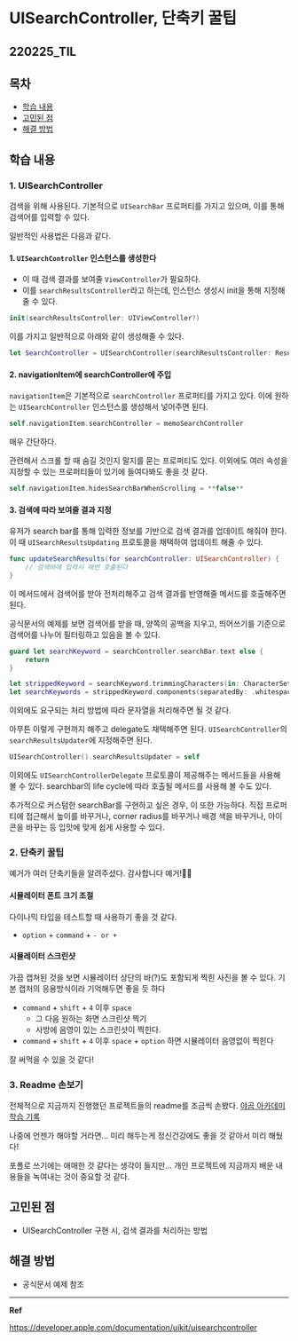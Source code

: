 ﻿
# UISearchController, 단축키 꿀팁

## 220225_TIL

## 목차 
- [학습 내용](#학습-내용) 
- [고민된 점](#고민된-점)
- [해결 방법](#해결-방법)


## 학습 내용

### 1. UISearchController

검색을 위해 사용된다. 기본적으로 `UISearchBar` 프로퍼티를 가지고 있으며, 이를 통해 검색어를 입력할 수 있다. 

일반적인 사용법은 다음과 같다. 

#### 1. `UISearchController` 인스턴스를 생성한다
- 이 때 검색 결과를 보여줄 `ViewController`가 필요하다. 
- 이를 `searchResultsController`라고 하는데, 인스턴스 생성시 init을 통해 지정해줄 수 있다. 

```swift
init(searchResultsController: UIViewController?)
```

이를 가지고 일반적으로 아래와 같이 생성해줄 수 있다. 

```swift
let SearchController = UISearchController(searchResultsController: ResultTableViewController())
```

#### 2.  navigationItem에 searchController에 주입

`navigationItem`은 기본적으로 `searchController` 프로퍼티를 가지고 있다. 이에 원하는 `UISearchController` 인스턴스를 생성해서 넣어주면 된다. 

```swift
self.navigationItem.searchController = memoSearchController
```

매우 간단하다. 

관련해서 스크롤 할 때 숨길 것인지 말지를 묻는 프로퍼티도 있다. 이외에도 여러 속성을 지정할 수 있는 프로퍼티들이 있기에 들여다봐도 좋을 것 같다. 

```swift
self.navigationItem.hidesSearchBarWhenScrolling = **false**
```

#### 3. 검색에 따라 보여줄 결과 지정

유저가 search bar를 통해 입력한 정보를 기반으로 검색 결과를 업데이트 해줘야 한다. 이 때 `UISearchResultsUpdating` 프로토콜을 채택하여 업데이트 해줄 수 있다. 

```swift
func updateSearchResults(for searchController: UISearchController) {
	// 검색바에 입력시 매번 호출된다
}
```
이 메서드에서 검색어를 받아 전처리해주고 검색 결과를 반영해줄 메서드를 호출해주면 된다. 

공식문서의 예제를 보면 검색어를 받을 때, 양쪽의 공백을 지우고, 띄어쓰기를 기준으로 검색어를 나누어 필터링하고 있음을 볼 수 있다. 

```swift
guard let searchKeyword = searchController.searchBar.text else {
    return
}

let strippedKeyword = searchKeyword.trimmingCharacters(in: CharacterSet.whitespaces)
let searchKeywords = strippedKeyword.components(separatedBy: .whitespaces)
```

이외에도 요구되는 처리 방법에 따라 문자열을 처리해주면 될 것 같다. 

아무튼 이렇게 구현까지 해주고 delegate도 채택해주면 된다. `UISearchController`의 `searchResultsUpdater`에 지정해주면 된다. 

```swift
UISearchController().searchResultsUpdater = self
```

이외에도 `UISearchControllerDelegate` 프로토콜이 제공해주는 메서드들을 사용해 볼 수 있다. searchbar의 life cycle에 따라 호출될 메서드를 사용해 볼 수도 있다.

추가적으로 커스텀한 searchBar를 구현하고 싶은 경우, 이 또한 가능하다. 직접 프로퍼티에 접근해서 높이를 바꾸거나, corner radius를 바꾸거나 배경 색을 바꾸거나, 아이콘을 바꾸는 등 입맛에 맞게 쉽게 사용할 수 있다. 

### 2. 단축키 꿀팁

예거가 여러 단축키들을 알려주셨다.
감사합니다 예거!👍🏻

#### 시뮬레이터 폰트 크기 조절

다이나믹 타입을 테스트할 때 사용하기 좋을 것 같다.
- `option` + `command` + `- or +`

#### 시뮬레이터 스크린샷

가끔 캡쳐된 것을 보면 시뮬레이터 상단의 바(?)도 포함되게 찍힌 사진을 볼 수 있다. 기본 캡처의 응용방식이라 기억해두면 좋을 듯 하다

- `command` + `shift` + `4` 이후 `space` 
	- 그 다음 원하는 화면 스크린샷 찍기
	- 사방에 음영이 있는 스크린샷이 찍힌다.
- `command` + `shift` + `4` 이후 `space`  + `option` 하면 시뮬레이터 음영없이 찍힌다

잘 써먹을 수 있을 것 같다!

### 3. Readme 손보기

전체적으로 지금까지 진행했던 프로젝트들의 readme를 조금씩 손봤다. [야곰 아카데미 학습 기록](https://github.com/ChaminLee/iOS_Yagom_Academy)

나중에 언젠가 해야할 거라면... 미리 해두는게 정신건강에도 좋을 것 같아서 미리 해뒀다! 

포폴로 쓰기에는 애매한 것 같다는 생각이 들지만... 
개인 프로젝트에 지금까지 배운 내용들을 녹여내는 것이 중요할 것 같다. 



## 고민된 점 
- UISearchController 구현 시, 검색 결과를 처리하는 방법


## 해결 방법 
- 공식문서 예제 참조 

---

**Ref**

https://developer.apple.com/documentation/uikit/uisearchcontroller

